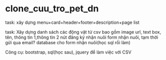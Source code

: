 # clone_cuu_tro_pet_dn

task: xây dựng menu+card+header+footer+description+page list

task: Xây dựng danh sách các động vật từ csv bao gồm
    image url, text box, tên, thông tin 1,thông tin 2
    nút đăng ký nhận nuôi
    form nhận nuôi, tạm thời gửi qua email?
    database cho form nhận nuôi(học sql rồi làm)
    
Công cụ: bootstrap, sql(học sau), jquery để làm việc với CSV
